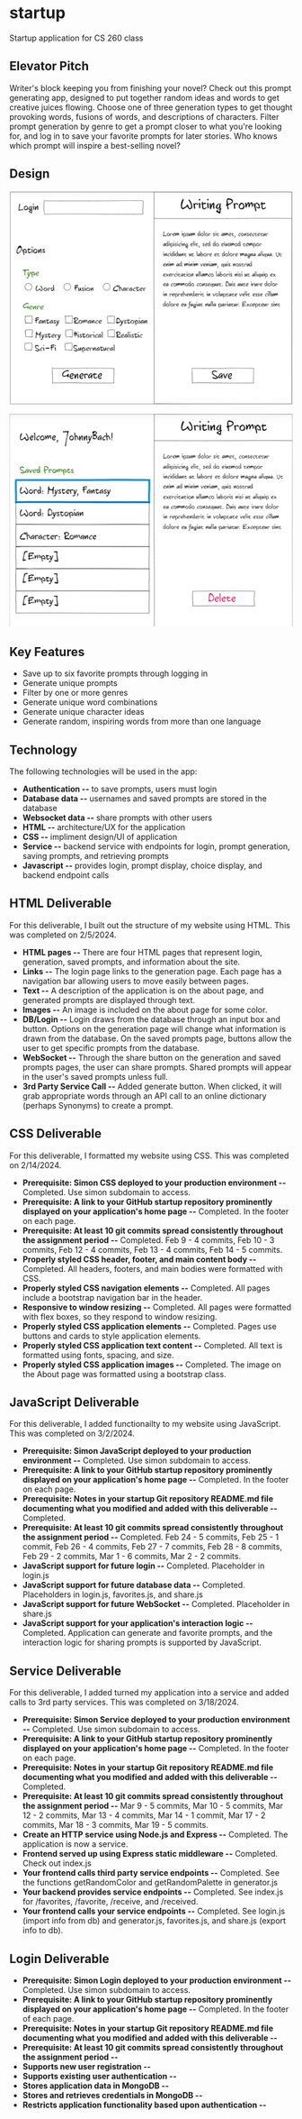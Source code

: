 # startup
Startup application for CS 260 class

## Elevator Pitch
Writer's block keeping you from finishing your novel? Check out this prompt generating app, designed to put together random ideas and words to get creative juices flowing. Choose one of three generation types to get thought provoking words, fusions of words, and descriptions of characters. Filter prompt generation by genre to get a prompt closer to what you're looking for, and log in to save your favorite prompts for later stories. Who knows which prompt will inspire a best-selling novel?

## Design
![Mock](mockup.png)

![Saved](savedpage.png)

## Key Features
* Save up to six favorite prompts through logging in 
* Generate unique prompts
* Filter by one or more genres
* Generate unique word combinations
* Generate unique character ideas
* Generate random, inspiring words from more than one language

## Technology
The following technologies will be used in the app:
* **Authentication --** to save prompts, users must login
* **Database data --** usernames and saved prompts are stored in the database
* **Websocket data --** share prompts with other users
* **HTML --** architecture/UX for the application
* **CSS --** impliment design/UI of application
* **Service --** backend service with endpoints for login, prompt generation, saving prompts, and retrieving prompts
* **Javascript --** provides login, prompt display, choice display, and backend endpoint calls 

## HTML Deliverable
For this deliverable, I built out the structure of my website using HTML. This was completed on 2/5/2024.
* **HTML pages --** There are four HTML pages that represent login, generation, saved prompts, and information about the site.
* **Links --** The login page links to the generation page. Each page has a navigation bar allowing users to move easily between pages.
* **Text --** A description of the application is on the about page, and generated prompts are displayed through text.
* **Images --** An image is included on the about page for some color.
* **DB/Login --** Login draws from the database through an input box and button. Options on the generation page will change what information is drawn from the database. On the saved prompts page, buttons allow the user to get specific prompts from the database.
* **WebSocket --** Through the share button on the generation and saved prompts pages, the user can share prompts. Shared prompts will appear in the user's saved prompts unless full. 
* **3rd Party Service Call --** Added generate button. When clicked, it will grab appropriate words through an API call to an online dictionary (perhaps Synonyms) to create a prompt.

## CSS Deliverable
For this deliverable, I formatted my website using CSS. This was completed on 2/14/2024.
* **Prerequisite: Simon CSS deployed to your production environment --** Completed. Use simon subdomain to access.
* **Prerequisite: A link to your GitHub startup repository prominently displayed on your application's home page --** Completed. In the footer on each page.
* **Prerequisite: At least 10 git commits spread consistently throughout the assignment period --** Completed. Feb 9 - 4 commits, Feb 10 - 3 commits, Feb 12 - 4 commits, Feb 13 - 4 commits, Feb 14 - 5 commits.
* **Properly styled CSS header, footer, and main content body --** Completed. All headers, footers, and main bodies were formatted with CSS.
* **Properly styled CSS navigation elements --** Completed. All pages include a bootstrap navigation bar in the header.
* **Responsive to window resizing --** Completed. All pages were formatted with flex boxes, so they respond to window resizing.
* **Properly styled CSS application elements --** Completed. Pages use buttons and cards to style application elements.
* **Properly styled CSS application text content --** Completed. All text is formatted using fonts, spacing, and size.
* **Properly styled CSS application images --** Completed. The image on the About page was formatted using a bootstrap class.

## JavaScript Deliverable
For this deliverable, I added functionailty to my website using JavaScript. This was completed on 3/2/2024.
* **Prerequisite: Simon JavaScript deployed to your production environment --** Completed. Use simon subdomain to access.
* **Prerequisite: A link to your GitHub startup repository prominently displayed on your application's home page --** Completed. In the footer on each page.
* **Prerequisite: Notes in your startup Git repository README.md file documenting what you modified and added with this deliverable --** Completed.
* **Prerequisite: At least 10 git commits spread consistently throughout the assignment period --** Completed. Feb 24 - 5 commits, Feb 25 - 1 commit, Feb 26 - 4 commits, Feb 27 - 7 commits, Feb 28 - 8 commits, Feb 29 - 2 commits, Mar 1 - 6 commits, Mar 2 - 2 commits.
* **JavaScript support for future login --** Completed. Placeholder in login.js
* **JavaScript support for future database data --** Completed. Placeholders in login.js, favorites.js, and share.js
* **JavaScript support for future WebSocket --** Completed. Placeholder in share.js
* **JavaScript support for your application's interaction logic --** Completed. Application can generate and favorite prompts, and the interaction logic for sharing prompts is supported by JavaScript. 

## Service Deliverable
For this deliverable, I added turned my application into a service and added calls to 3rd party services. This was completed on 3/18/2024.
* **Prerequisite: Simon Service deployed to your production environment --** Completed. Use simon subdomain to access.
* **Prerequisite: A link to your GitHub startup repository prominently displayed on your application's home page --** Completed. In the footer on each page.
* **Prerequisite: Notes in your startup Git repository README.md file documenting what you modified and added with this deliverable --** Completed.
* **Prerequisite: At least 10 git commits spread consistently throughout the assignment period --** Mar 9 - 5 commits, Mar 10 - 5 commits, Mar 12 - 2 commits, Mar 13 - 4 commits, Mar 14 - 1 commit, Mar 17 - 2 commits, Mar 18 - 3 commits, Mar 19 - 5 commits.
* **Create an HTTP service using Node.js and Express --** Completed. The application is now a service.
* **Frontend served up using Express static middleware --** Completed. Check out index.js
* **Your frontend calls third party service endpoints --** Completed. See the functions getRandomColor and getRandomPalette in generator.js
* **Your backend provides service endpoints --** Completed. See index.js for /favorites, /favorite, /receive, and /received.
* **Your frontend calls your service endpoints --** Completed. See login.js (import info from db) and generator.js, favorites.js, and share.js (export info to db).

## Login Deliverable

* **Prerequisite: Simon Login deployed to your production environment --** Completed. Use simon subdomain to access.
* **Prerequisite: A link to your GitHub startup repository prominently displayed on your application's home page --** Completed. In the footer of each page.
* **Prerequisite: Notes in your startup Git repository README.md file documenting what you modified and added with this deliverable --**
* **Prerequisite: At least 10 git commits spread consistently throughout the assignment period --**
* **Supports new user registration --**
* **Supports existing user authentication --**
* **Stores application data in MongoDB --**
* **Stores and retrieves credentials in MongoDB --**
* **Restricts application functionality based upon authentication --**